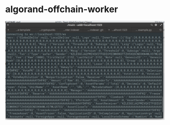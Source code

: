 # algorand-offchain-worker


![PT2](https://raw.githubusercontent.com/ubinix-warun/algorand-offchain-worker/main/doc/assets/proto_indexer2.png)

